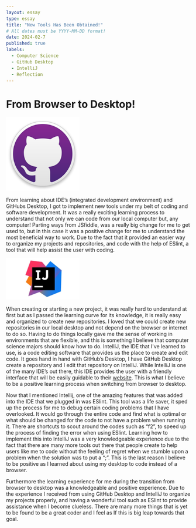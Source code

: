 ```yaml
---
layout: essay
type: essay
title: "New Tools Has Been Obtained!"
# All dates must be YYYY-MM-DD format!
date: 2024-02-7
published: true
labels:
  - Computer Science
  - GitHub Desktop
  - IntelliJ
  - Reflection
---
```

# From Browser to Desktop!

<img width="200px"
class="rounded mx-auto d-block"
src="../img/Essay_3_pictures/GitHub_Desktop_Logo.png" >

From learning about IDE’s (integrated development environment) and GitHubs Desktop, I got to implement new tools under my belt of coding and software development. It was a really exciting learning process to understand that not only we can code from our local computer but, any computer! Parting ways from JSfiddle, was a really big change for me to get used to, but in this case it was a positive change for me to understand the most beneficial way to work. Due to the fact that it provided an easier way to organize my projects and repositories, and code with the help of ESlint, a tool that will help assist the user with coding.

<img width="200px"
class="rounded mx-auto d-block"
src="../img/Essay_3_pictures/IntelliJ_logo.jpg" >

When creating or starting a new project, it was really hard to understand at first but as I passed the learning curve for its knowledge, it is really easy and organized to create new repositories. I loved that we could create new repositories in our local desktop and not depend on the browser or internet to do so. Having to do things locally gave me the sense of working in environments that are flexible, and this is something I believe that computer science majors should know how to do. IntelliJ, the IDE that I've learned to use, is a code editing software that provides us the place to create and edit code. It goes hand in hand with GitHub’s Desktop, I have GitHub Desktop create a repository and I edit that repository on IntelliJ. While IntelliJ is one of the many IDE’s out there, this IDE provides the user with a friendly interface that will be easily guidable to their [website](https://www.jetbrains.com/help/idea/getting-started.html). This is what I believe to be a positive learning process when switching from browser to desktop.

Now that I mentioned Intellij, one of the amazing features that was added into the IDE that we plugged in was ESlint. This tool was a life saver, it sped up the process for me to debug certain coding problems that I have overlooked. It would go through the entire code and find what is optimal or what should be changed for the code to not have a problem when running it. There are shortcuts to scout around the codes such as “f2”, to speed up the process of finding the error when using ESlint. Learning how to implement this into IntelliJ was a very knowledgeable experience due to the fact that there are many more tools out there that people create to help users like me to code without the feeling of regret when we stumble upon a problem when the solution was to put a “;”. This is the last reason I believe to be positive as I learned about using my desktop to code instead of a browser.

Furthermore the learning experience for me during the transition from browser to desktop was a knowledgeable and positive experience. Due to the experience I received from using GitHub Desktop and IntelliJ to organize my projects properly, and having a wonderful tool such as ESlint to provide assistance when I become clueless. There are many more things that is yet to be found to be a great coder and I feel as If this is big leap towards that goal.
